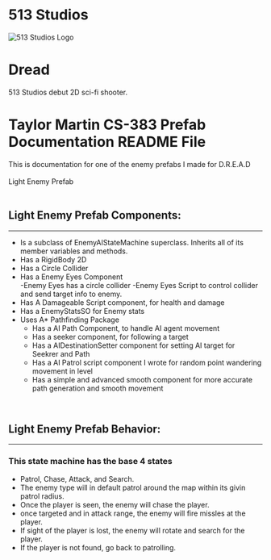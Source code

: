 # 513 Studios 

![513 Studios Logo](Dread/Assets/CompanyLogo/Company_Logo.png)

# Dread
513 Studios debut 2D sci-fi shooter. 

# Taylor Martin CS-383 Prefab Documentation README File
This is documentation for one of the enemy prefabs I made for D.R.E.A.D<br />
<br />
Light Enemy Prefab<br />
</br>

## Light Enemy Prefab Components:
-------------------
- Is a subclass of EnemyAIStateMachine superclass. Inherits all of its member variables and methods.<br />
- Has a RigidBody 2D<br />
- Has a Circle Collider<br />
- Has a Enemy Eyes Component<br />
    -Enemy Eyes has a circle collider 
    -Enemy Eyes Script to control collider and send target info to enemy.
- Has A Damageable Script component, for health and damage<br />
- Has a EnemyStatsSO for Enemy stats<br />
- Uses A* Pathfinding Package<br />
  - Has a AI Path Component, to handle AI agent movement
  - Has a seeker component, for following a target
  - Has a AIDestinationSetter component for setting AI target for Seekrer and Path
  - Has a AI Patrol script component I wrote for random point wandering movement in level
  - Has a simple and advanced smooth component for more accurate path generation and smooth movement

<br />

## Light Enemy Prefab Behavior:
-------------------
### This state machine has the base 4 states
- Patrol, Chase, Attack, and Search. 
- The enemy type will in default patrol around the map within its givin patrol radius.
- Once the player is seen, the enemy will chase the player.
- once targeted and in attack range, the enemy will fire missles at the player.
- If sight of the player is lost, the enemy will rotate and search for the player. 
- If the player is not found, go back to patrolling. 
<br />